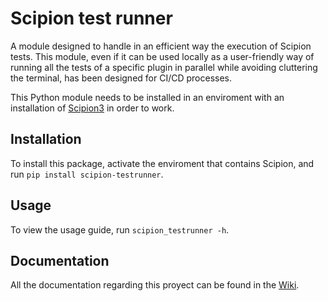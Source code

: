 # Scipion test runner
A module designed to handle in an efficient way the execution of Scipion tests.
This module, even if it can be used locally as a user-friendly way of running all the tests of a specific plugin in parallel while avoiding cluttering the terminal, has been designed for CI/CD processes.

This Python module needs to be installed in an enviroment with an installation of [Scipion3](https://scipion.i2pc.es/) in order to work.

## Installation
To install this package, activate the enviroment that contains Scipion, and run `pip install scipion-testrunner`.

## Usage
To view the usage guide, run `scipion_testrunner -h`.

## Documentation
All the documentation regarding this proyect can be found in the [Wiki](https://github.com/gigabit-clowns/scipion-testrunner/wiki).
